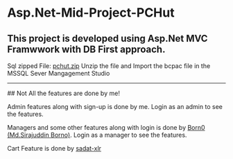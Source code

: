 # Asp.Net-Mid-Project-PCHut

## This project is developed using Asp.Net MVC Framwwork with DB First approach.

Sql zipped File: [pchut.zip](https://github.com/TajbiurShahriorRimon/Asp.Net-Mid-Project-PCHut/files/7145781/pchut.zip)
Unzip the file and Import the bcpac file in the MSSQL Sever Mangagement Studio

<hr />
## Not All the features are done by me!

Admin features along with sign-up is done by me. Login as an admin to see the features.

Managers and some other features along with login is done by [Born0 (Md.Sirajuddin Borno)](https://github.com/Born0). Login as a manager to see the features.

Cart Feature is done by [sadat-xlr](https://github.com/sadat-xlr)

